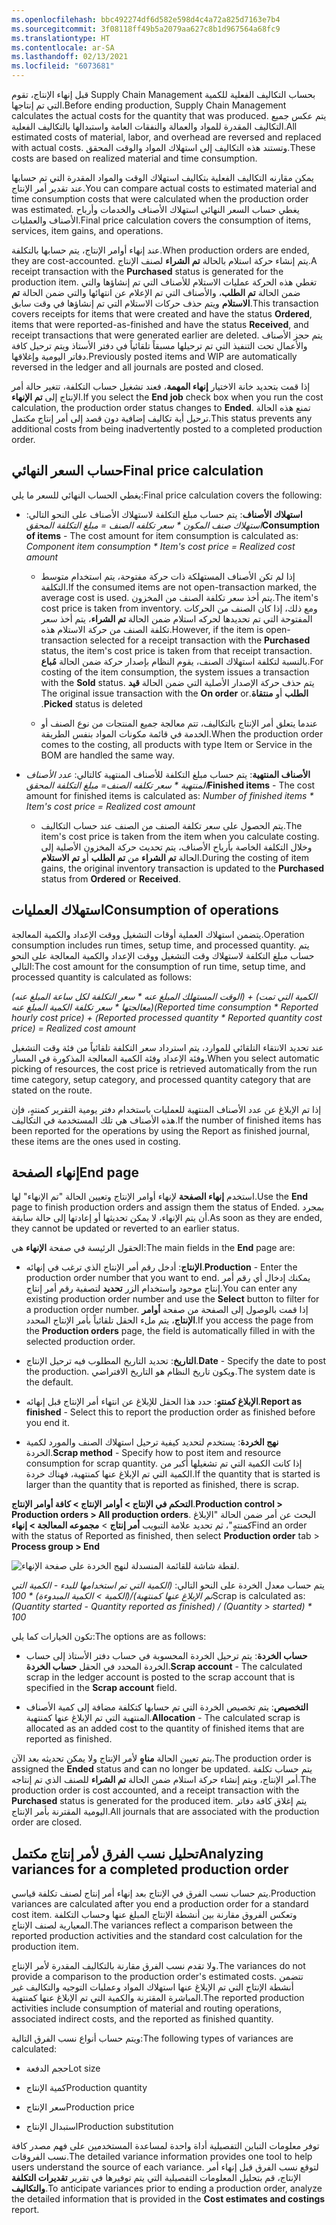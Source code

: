```yaml
---
ms.openlocfilehash: bbc492274df6d582e598d4c4a72a825d7163e7b4
ms.sourcegitcommit: 3f08118ff49b5a2079aa627c8b1d967564a68fc9
ms.translationtype: HT
ms.contentlocale: ar-SA
ms.lasthandoff: 02/13/2021
ms.locfileid: "6073681"
---
```

<span data-ttu-id="8d4af-101">قبل إنهاء الإنتاج، تقوم Supply Chain Management بحساب التكاليف الفعلية للكمية التي تم إنتاجها.</span><span class="sxs-lookup"><span data-stu-id="8d4af-101">Before ending production, Supply Chain Management calculates the actual costs for the quantity that was produced.</span></span> <span data-ttu-id="8d4af-102">يتم عكس جميع التكاليف المقدرة للمواد والعمالة والنفقات العامة واستبدالها بالتكاليف الفعلية.</span><span class="sxs-lookup"><span data-stu-id="8d4af-102">All estimated costs of material, labor, and overhead are reversed and replaced with actual costs.</span></span> <span data-ttu-id="8d4af-103">وتستند هذه التكاليف إلى استهلاك المواد والوقت المحقق.</span><span class="sxs-lookup"><span data-stu-id="8d4af-103">These costs are based on realized material and time consumption.</span></span> 

<span data-ttu-id="8d4af-104">يمكن مقارنه التكاليف الفعلية بتكاليف استهلاك الوقت والمواد المقدرة التي تم حسابها عند تقدير أمر الإنتاج.</span><span class="sxs-lookup"><span data-stu-id="8d4af-104">You can compare actual costs to estimated material and time consumption costs that were calculated when the production order was estimated.</span></span> <span data-ttu-id="8d4af-105">يغطي حساب السعر النهائي استهلاك الأصناف والخدمات وأرباح الأصناف والعمليات.</span><span class="sxs-lookup"><span data-stu-id="8d4af-105">Final price calculation covers the consumption of items, services, item gains, and operations.</span></span>

<span data-ttu-id="8d4af-106">عند إنهاء أوامر الإنتاج، يتم حسابها بالتكلفة.</span><span class="sxs-lookup"><span data-stu-id="8d4af-106">When production orders are ended, they are cost-accounted.</span></span> <span data-ttu-id="8d4af-107">يتم إنشاء حركة استلام بالحالة **تم الشراء** لصنف الإنتاج.</span><span class="sxs-lookup"><span data-stu-id="8d4af-107">A receipt transaction with the **Purchased** status is generated for the production item.</span></span> <span data-ttu-id="8d4af-108">تغطي هذه الحركة عمليات الاستلام للأصناف التي تم إنشاؤها والتي ضمن الحالة **تم الطلب**، والأصناف التي تم الإعلام عن انتهائها والتي ضمن الحالة **تم الاستلام** ويتم حذف حركات الاستلام التي تم إنشاؤها في وقت سابق.</span><span class="sxs-lookup"><span data-stu-id="8d4af-108">This transaction covers receipts for items that were created and have the status **Ordered**, items that were reported-as-finished and have the status **Received**, and receipt transactions that were generated earlier are deleted.</span></span> <span data-ttu-id="8d4af-109">يتم حجز الأصناف والأعمال تحت التنفيذ التي تم ترحيلها مسبقاً تلقائياً في دفتر الأستاذ ويتم ترحيل كافة دفاتر اليومية وإغلاقها.</span><span class="sxs-lookup"><span data-stu-id="8d4af-109">Previously posted items and WIP are automatically reversed in the ledger and all journals are posted and closed.</span></span>

<span data-ttu-id="8d4af-110">إذا قمت بتحديد خانة الاختيار **إنهاء المهمة**، فعند تشغيل حساب التكلفة، تتغير حالة أمر الإنتاج إلى **تم الإنهاء**.</span><span class="sxs-lookup"><span data-stu-id="8d4af-110">If you select the **End job** check box when you run the cost calculation, the production order status changes to **Ended**.</span></span> <span data-ttu-id="8d4af-111">تمنع هذه الحالة ترحيل أية تكاليف إضافية دون قصد إلى أمر إنتاج مكتمل.</span><span class="sxs-lookup"><span data-stu-id="8d4af-111">This status prevents any additional costs from being inadvertently posted to a completed production order.</span></span>

## <a name="final-price-calculation"></a><span data-ttu-id="8d4af-112">حساب السعر النهائي</span><span class="sxs-lookup"><span data-stu-id="8d4af-112">Final price calculation</span></span>

<span data-ttu-id="8d4af-113">يغطي الحساب النهائي للسعر ما يلي:</span><span class="sxs-lookup"><span data-stu-id="8d4af-113">Final price calculation covers the following:</span></span>

-   <span data-ttu-id="8d4af-114">**استهلاك الأصناف**: يتم حساب مبلغ التكلفة لاستهلاك الأصناف على النحو التالي: *استهلاك صنف المكون \* سعر تكلفه الصنف = مبلغ التكلفة المحقق*</span><span class="sxs-lookup"><span data-stu-id="8d4af-114">**Consumption of items** - The cost amount for item consumption is calculated as: *Component item consumption \* Item's cost price = Realized cost amount*</span></span>

    - <span data-ttu-id="8d4af-115">إذا لم تكن الأصناف المستهلكة ذات حركة مفتوحة، يتم استخدام متوسط التكلفة.</span><span class="sxs-lookup"><span data-stu-id="8d4af-115">If the consumed items are not open-transaction marked, the average cost is used.</span></span> <span data-ttu-id="8d4af-116">يتم أخذ سعر تكلفة الصنف من المخزون.</span><span class="sxs-lookup"><span data-stu-id="8d4af-116">The item's cost price is taken from inventory.</span></span> <span data-ttu-id="8d4af-117">ومع ذلك، إذا كان الصنف من الحركات المفتوحة التي تم تحديدها لحركه استلام ضمن الحالة **تم الشراء**، يتم أخذ سعر تكلفة الصنف من حركة الاستلام هذه.</span><span class="sxs-lookup"><span data-stu-id="8d4af-117">However, if the item is open-transaction selected for a receipt transaction with the **Purchased** status, the item's cost price is taken from that receipt transaction.</span></span> <span data-ttu-id="8d4af-118">بالنسبة لتكلفة استهلاك الصنف، يقوم النظام بإصدار حركة ضمن الحالة **مُباع**.</span><span class="sxs-lookup"><span data-stu-id="8d4af-118">For costing of the item consumption, the system issues a transaction with the **Sold** status.</span></span> <span data-ttu-id="8d4af-119">يتم حذف حركة الإصدار الأصلية التي ضمن الحالة **قيد الطلب** أو **منتقاة‬‏‫**.</span><span class="sxs-lookup"><span data-stu-id="8d4af-119">The original issue transaction with the **On order** or **Picked** status is deleted.</span></span>



    - <span data-ttu-id="8d4af-120">عندما يتعلق أمر الإنتاج بالتكاليف، تتم معالجة جميع المنتجات من نوع الصنف أو الخدمة في قائمة مكونات المواد بنفس الطريقة.</span><span class="sxs-lookup"><span data-stu-id="8d4af-120">When the production order comes to the costing, all products with type Item or Service in the BOM are handled the same way.</span></span>

-   <span data-ttu-id="8d4af-121">**الأصناف المنتهية**: يتم حساب مبلغ التكلفة للأصناف المنتهية كالتالي: *عدد الأصناف المنتهية \* سعر تكلفه الصنف= مبلغ التكلفة المحقق*</span><span class="sxs-lookup"><span data-stu-id="8d4af-121">**Finished items** - The cost amount for finished items is calculated as: *Number of finished items \* Item's cost price = Realized cost amount*</span></span>



    - <span data-ttu-id="8d4af-122">يتم الحصول على سعر تكلفة الصنف من الصنف عند حساب التكاليف.</span><span class="sxs-lookup"><span data-stu-id="8d4af-122">The item's cost price is taken from the item when you calculate costing.</span></span> <span data-ttu-id="8d4af-123">وخلال التكلفة الخاصة بأرباح الأصناف، يتم تحديث حركة المخزون الأصلية إلى الحالة **تم الشراء** من **تم الطلب** أو **تم الاستلام**.</span><span class="sxs-lookup"><span data-stu-id="8d4af-123">During the costing of item gains, the original inventory transaction is updated to the **Purchased** status from **Ordered** or **Received**.</span></span>

## <a name="consumption-of-operations"></a><span data-ttu-id="8d4af-124">استهلاك العمليات</span><span class="sxs-lookup"><span data-stu-id="8d4af-124">Consumption of operations</span></span>

<span data-ttu-id="8d4af-125">يتضمن استهلاك العملية أوقات التشغيل ووقت الإعداد والكمية المعالجة.</span><span class="sxs-lookup"><span data-stu-id="8d4af-125">Operation consumption includes run times, setup time, and processed quantity.</span></span> <span data-ttu-id="8d4af-126">يتم حساب مبلغ التكلفة لاستهلاك وقت التشغيل ووقت الإعداد والكمية المعالجة على النحو التالي:</span><span class="sxs-lookup"><span data-stu-id="8d4af-126">The cost amount for the consumption of run time, setup time, and processed quantity is calculated as follows:</span></span>

<span data-ttu-id="8d4af-127">*(الوقت المستهلك المبلغ عنه \* سعر التكلفة لكل ساعة المبلغ عنه) + (الكمية التي تمت معالجتها \* سعر تكلفة الكمية المبلغ عنه)*</span><span class="sxs-lookup"><span data-stu-id="8d4af-127">*(Reported time consumption \* Reported hourly cost price) + (Reported processed quantity \* Reported quantity cost price) = Realized cost amount*</span></span>

<span data-ttu-id="8d4af-128">عند تحديد الانتقاء التلقائي للموارد، يتم استرداد سعر التكلفة تلقائياً من فئة وقت التشغيل وفئة الإعداد وفئة الكمية المعالجة المذكورة في المسار.</span><span class="sxs-lookup"><span data-stu-id="8d4af-128">When you select automatic picking of resources, the cost price is retrieved automatically from the run time category, setup category, and processed quantity category that are stated on the route.</span></span>

<span data-ttu-id="8d4af-129">إذا تم الإبلاغ عن عدد الأصناف المنتهية للعمليات باستخدام دفتر يومية التقرير كمنتهٍ، فإن هذه الأصناف هي تلك المستخدمة في التكاليف.</span><span class="sxs-lookup"><span data-stu-id="8d4af-129">If the number of finished items has been reported for the operations by using the Report as finished journal, these items are the ones used in costing.</span></span>

## <a name="end-page"></a><span data-ttu-id="8d4af-130">إنهاء الصفحة</span><span class="sxs-lookup"><span data-stu-id="8d4af-130">End page</span></span>

<span data-ttu-id="8d4af-131">استخدم **إنهاء الصفحة** لإنهاء أوامر الإنتاج وتعيين الحالة "تم الإنهاء" لها.</span><span class="sxs-lookup"><span data-stu-id="8d4af-131">Use the **End** page to finish production orders and assign them the status of Ended.</span></span> <span data-ttu-id="8d4af-132">بمجرد أن يتم الإنهاء، لا يمكن تحديثها أو إعادتها إلى حالة سابقة.</span><span class="sxs-lookup"><span data-stu-id="8d4af-132">As soon as they are ended, they cannot be updated or reverted to an earlier status.</span></span>

<span data-ttu-id="8d4af-133">الحقول الرئيسة في صفحة **الإنهاء** هي:</span><span class="sxs-lookup"><span data-stu-id="8d4af-133">The main fields in the **End** page are:</span></span>

-   <span data-ttu-id="8d4af-134">**الإنتاج**: أدخل رقم أمر الإنتاج الذي ترغب في إنهائه.</span><span class="sxs-lookup"><span data-stu-id="8d4af-134">**Production** - Enter the production order number that you want to end.</span></span> <span data-ttu-id="8d4af-135">يمكنك إدخال أي رقم أمر إنتاج موجود واستخدام الزر **تحديد** لتصفية رقم أمر إنتاج.</span><span class="sxs-lookup"><span data-stu-id="8d4af-135">You can enter any existing production order number and use the **Select** button to filter for a production order number.</span></span> <span data-ttu-id="8d4af-136">إذا قمت بالوصول إلى الصفحة من صفحة **أوامر الإنتاج**، يتم ملء الحقل تلقائياً بأمر الإنتاج المحدد.</span><span class="sxs-lookup"><span data-stu-id="8d4af-136">If you access the page from the **Production orders** page, the field is automatically filled in with the selected production order.</span></span>

-   <span data-ttu-id="8d4af-137">**التاريخ**: تحديد التاريخ المطلوب فيه ترحيل الإنتاج.</span><span class="sxs-lookup"><span data-stu-id="8d4af-137">**Date** - Specify the date to post the production.</span></span> <span data-ttu-id="8d4af-138">ويكون تاريخ النظام هو التاريخ الافتراضي.</span><span class="sxs-lookup"><span data-stu-id="8d4af-138">The system date is the default.</span></span>

-   <span data-ttu-id="8d4af-139">**الإبلاغ كمنتهٍ**: حدد هذا الحقل للإبلاغ عن انتهاء أمر الإنتاج قبل إنهائه.</span><span class="sxs-lookup"><span data-stu-id="8d4af-139">**Report as finished** - Select this to report the production order as finished before you end it.</span></span>

-   <span data-ttu-id="8d4af-140">**نهج الخردة**: يستخدم لتحديد كيفية ترحيل استهلاك الصنف والمورد لكمية الخردة.</span><span class="sxs-lookup"><span data-stu-id="8d4af-140">**Scrap method** - Specify how to post item and resource consumption for scrap quantity.</span></span> <span data-ttu-id="8d4af-141">إذا كانت الكمية التي تم تشغيلها أكبر من الكمية التي تم الإبلاغ عنها كمنتهية، فهناك خردة.</span><span class="sxs-lookup"><span data-stu-id="8d4af-141">If the quantity that is started is larger than the quantity that is reported as finished, there is scrap.</span></span>

<span data-ttu-id="8d4af-142">**التحكم في الإنتاج > أوامر الإنتاج > كافة أوامر الإنتاج**.</span><span class="sxs-lookup"><span data-stu-id="8d4af-142">**Production control > Production orders > All production orders**.</span></span> <span data-ttu-id="8d4af-143">البحث عن أمر ضمن الحالة "الإبلاغ كمنتهٍ"، ثم تحديد علامة التبويب **أمر إنتاج** > **مجموعه المعالجة > إنهاء**</span><span class="sxs-lookup"><span data-stu-id="8d4af-143">Find an order with the status of Reported as finished, then select **Production order** tab > **Process group > End**</span></span>

![لقطة شاشة للقائمة المنسدلة لنهج الخردة على صفحة الإنهاء.](../media/scrap-method.png) 


<span data-ttu-id="8d4af-145">يتم حساب معدل الخردة على النحو التالي: *(الكمية التي تم استخدامها للبدء - الكمية التي تم الإبلاغ عنها كمنتهية)/(الكمية > الكمية المبدوءة) \* 100*</span><span class="sxs-lookup"><span data-stu-id="8d4af-145">Scrap is calculated as: *(Quantity started - Quantity reported as finished) / (Quantity > started) \* 100*</span></span> 

<span data-ttu-id="8d4af-146">تكون الخيارات كما يلي:</span><span class="sxs-lookup"><span data-stu-id="8d4af-146">The options are as follows:</span></span>

-   <span data-ttu-id="8d4af-147">**حساب الخردة**: يتم ترحيل الخردة المحسوبة في حساب دفتر الأستاذ إلى حساب الخردة المحدد في الحقل **حساب الخردة**.</span><span class="sxs-lookup"><span data-stu-id="8d4af-147">**Scrap account** - The calculated scrap in the ledger account is posted to the scrap account that is specified in the **Scrap account** field.</span></span>

-   <span data-ttu-id="8d4af-148">**التخصيص**: يتم تخصيص الخردة التي تم حسابها كتكلفة مضافة إلى كمية الأصناف المنتهية التي تم الإبلاغ عنها كمنتهية.</span><span class="sxs-lookup"><span data-stu-id="8d4af-148">**Allocation** - The calculated scrap is allocated as an added cost to the quantity of finished items that are reported as finished.</span></span>

<span data-ttu-id="8d4af-149">يتم تعيين الحالة **مناهٍ** لأمر الإنتاج ولا يمكن تحديثه بعد الآن.</span><span class="sxs-lookup"><span data-stu-id="8d4af-149">The production order is assigned the **Ended** status and can no longer be updated.</span></span> <span data-ttu-id="8d4af-150">يتم حساب تكلفة أمر الإنتاج، ويتم إنشاء حركة استلام ضمن الحالة **تم الشراء** للصنف الذي تم إنتاجه.</span><span class="sxs-lookup"><span data-stu-id="8d4af-150">The production order is cost accounted, and a receipt transaction with the **Purchased** status is generated for the produced item.</span></span> <span data-ttu-id="8d4af-151">يتم إغلاق كافة دفاتر اليومية المقترنة بأمر الإنتاج.</span><span class="sxs-lookup"><span data-stu-id="8d4af-151">All journals that are associated with the production order are closed.</span></span>

## <a name="analyzing-variances-for-a-completed-production-order"></a><span data-ttu-id="8d4af-152">تحليل نسب الفرق لأمر إنتاج مكتمل</span><span class="sxs-lookup"><span data-stu-id="8d4af-152">Analyzing variances for a completed production order</span></span>

<span data-ttu-id="8d4af-153">يتم حساب نسب الفرق في الإنتاج بعد إنهاء أمر إنتاج لصنف تكلفة قياسي.</span><span class="sxs-lookup"><span data-stu-id="8d4af-153">Production variances are calculated after you end a production order for a standard cost item.</span></span> <span data-ttu-id="8d4af-154">وتعكس الفروق مقارنة بين أنشطة الإنتاج المبلغ عنها وحساب التكلفة المعيارية لصنف الإنتاج.</span><span class="sxs-lookup"><span data-stu-id="8d4af-154">The variances reflect a comparison between the reported production activities and the standard cost calculation for the production item.</span></span>

<span data-ttu-id="8d4af-155">ولا تقدم نسب الفرق مقارنة بالتكاليف المقدرة لأمر الإنتاج.</span><span class="sxs-lookup"><span data-stu-id="8d4af-155">The variances do not provide a comparison to the production order's estimated costs.</span></span> <span data-ttu-id="8d4af-156">تتضمن أنشطة الإنتاج التي تم الإبلاغ عنها استهلاك المواد وعمليات التوجيه والتكاليف غير المباشرة المقترنة والكمية التي تم الإبلاغ عنها كمنتهية.</span><span class="sxs-lookup"><span data-stu-id="8d4af-156">The reported production activities include consumption of material and routing operations, associated indirect costs, and the reported as finished quantity.</span></span>

<span data-ttu-id="8d4af-157">ويتم حساب أنواع نسب الفرق التالية:</span><span class="sxs-lookup"><span data-stu-id="8d4af-157">The following types of variances are calculated:</span></span>

-   <span data-ttu-id="8d4af-158">حجم الدفعة</span><span class="sxs-lookup"><span data-stu-id="8d4af-158">Lot size</span></span>

-   <span data-ttu-id="8d4af-159">كمية الإنتاج</span><span class="sxs-lookup"><span data-stu-id="8d4af-159">Production quantity</span></span>

-   <span data-ttu-id="8d4af-160">سعر الإنتاج</span><span class="sxs-lookup"><span data-stu-id="8d4af-160">Production price</span></span>

-   <span data-ttu-id="8d4af-161">استبدال الإنتاج</span><span class="sxs-lookup"><span data-stu-id="8d4af-161">Production substitution</span></span>

<span data-ttu-id="8d4af-162">توفر معلومات التباين التفصيلية أداة واحدة لمساعدة المستخدمين على فهم مصدر كافة نسب الفروقات.</span><span class="sxs-lookup"><span data-stu-id="8d4af-162">The detailed variance information provides one tool to help users understand the source of each variance.</span></span> <span data-ttu-id="8d4af-163">لتوقع نسب الفرق قبل إنهاء أمر الإنتاج، قم بتحليل المعلومات التفصيلية التي يتم توفيرها في تقرير **تقديرات التكلفة والتكاليف**.</span><span class="sxs-lookup"><span data-stu-id="8d4af-163">To anticipate variances prior to ending a production order, analyze the detailed information that is provided in the **Cost estimates and costings** report.</span></span>

